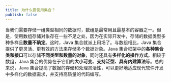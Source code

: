 ```yaml
---
title: 为什么要使用集合？
publish: false
---
```


当我们需要存储一组类型相同的数据时，数组是最常用且最基本的容器之一。但是，使用数组存储对象存在一些不足之处，因为在实际开发中，存储的数据类型多种多样且**数量不确定**。这时，Java 集合就派上用场了。与数组相比，Java 集合提供了更灵活、更有效的方法来存储多个数据对象。Java 集合框架中的**各种集合类和接口**可以存储**不同类型和数量的对象**，同时还具有**多样化的操作方式**。相较于数组，Java 集合的优势在于它们的**大小可变、支持泛型、具有内建算法**等。总的来说，Java 集合提高了数据的存储和处理灵活性，可以更好地适应现代软件开发中多样化的数据需求，并支持高质量的代码编写。
